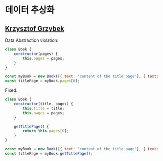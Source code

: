 # 데이터 추상화

## [Krzysztof Grzybek](https://github.com/krzysztof-grzybek)

Data Abstraction violation:
```javascript
class Book {
    constructor(pages) {
        this.pages = pages;
    }
}

const myBook = new Book([{ text: 'content of the title page'}, { text: '...'}]);
const titlePage = myBook.pages[0];
```

Fixed:
```javascript
class Book {
    constructor(title, pages) {
        this.title = title;
        this.pages = pages;
    }

    getTitlePage() {
        return this.pages[0];
    }   
}

const myBook = new Book([{ text: 'content of the title page'}, { text: '...'}]);
const titlePage = myBook.getTitlePage();
```
